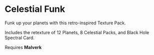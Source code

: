 # Celestial Funk
Funk up your planets with this retro-inspired Texture Pack.

Includes the retexture of 12 Planets, 8 Celestial Packs, and Black Hole Spectral Card.

Requires **Malverk**